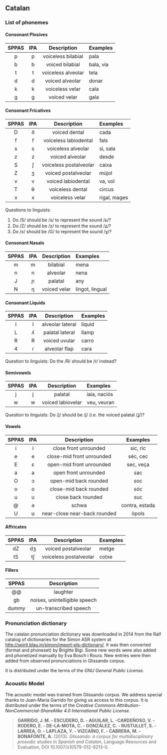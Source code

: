 ## Catalan

### List of phonemes

#### Consonant Plosives

| SPPAS |  IPA  | Description           | Examples  |
|:-----:|:-----:|:---------------------:|:----------|
|   p   |   p   | voiceless bilabial    | pala      |
|   b   |   b   | voiced bilabial       | bala, via |
|   t   |   t   | voiceless alveolar    | tela   |
|   d   |   d   | voiced alveolar       | donar  |
|   k   |   k   | voiceless velar       | cala   |
|   g   |   g   | voiced velar          | gala   |


#### Consonant Fricatives

| SPPAS |  IPA  | Description            | Examples    |
|:-----:|:-----:|:----------------------:|:------------|
|   D   |   ð   | voiced dental          | cada        |
|   f   |   f   | voiceless labiodental  | fals        |
|   s   |   s   | voiceless alveolar     | si, sala    |
|   z   |   z   | voiced alveolar        | desde       |
|   S   |   ʃ   | voiceless postalveolar | caixa       |
|   Z   |   ʒ   | voiced postalveolar    | mújol       |
|   v   |   v   | voiced labiodental     | va, vol     |
|   T   |   θ   | voiceless dental       | circus      |
|   x   |   x   | voiceless velar        | rigal, mages |

Questions to linguists:
 
1. Do /S/ should be /s\/ to represent the sound /ɕ/?
2. Do /Z/ should be /z\/ to represent the sound /ʑ/?
3. Do /x/ should be /G/ to represent the sound /ɣ/?


#### Consonant Nasals

| SPPAS |  IPA  | Description            | Examples         |
|:-----:|:-----:|:----------------------:|:-----------------|
|   m   |   m   | bilabial               | mena   |
|   n   |   n   | alveolar               | nena   |
|   J   |   ɲ   | palatal                | any    |
|   N   |   ŋ   | voiced velar           | lingot, lingual  |


#### Consonant Liquids

| SPPAS |  IPA  | Description            | Examples  |
|:-----:|:-----:|:----------------------:|:----------|
|   l   |   l   | alveolar lateral       | líquid |
|   L   |   ʎ   | palatal lateral        | llamp  |
|   R   |   R   | voiced uvular          | carro  |
|   4   |   ɾ   | alveolar flap          | cara   |

Question to linguists:
Do the /R/ should be /r/ instead?


#### Semivowels

| SPPAS |  IPA  | Description            | Examples      |
|:-----:|:-----:|:----------------------:|:--------------|
|   j   |   j   | palatal                | iaia, naciós  |
|   w   |   w   | voiced labiovelar      | veu, veuran   | 

Question to linguists:
Do /j/ should be /j\/ (i.e. the voiced palatal /ʝ/)?


#### Vowels

| SPPAS |  IPA  | Description               | Examples   |
|:-----:|:-----:|:-------------------------:|:----------:|
|   i   |   i   | close front unrounded     | sic, ric   |
|   e   |   e   | close-mid front unrounded | séc, cec   |
|   E   |   ɛ   | open-mid front unrounded  | sec, veça  |
|   a   |   a   | open front unrounded      | sac      |
|   O   |   ɔ   | open-mid back rounded     | soc      |
|   o   |   o   | close-mid back rounded    | sóc      |
|   u   |   u   | close back rounded        | suc      |
|   @   |   ə   | schwa                     | contra, estada    |
|   U   |   ʊ   | near-close near-back rounded | òpols |


#### Affricates

| SPPAS |  IPA  | Description               | Examples  |
|:-----:|:-----:|:-------------------------:|:----------|
|  dZ   |  dʒ   | voiced postalveolar       | metge | 
|  tS   |  tʃ   | voiceless postalveolar    | cotxe  |


#### Fillers

| SPPAS | Description               | 
|:-----:|:-------------------------:|
| @@    |  laughter                 |
| gb    |  noises,  unintelligible speech |
| dummy |  un-transcribed speech          |


### Pronunciation dictionary

The catalan pronunciation dictionary was downloaded in 2014 from the Ralf 
catalog of dictionaries for the Simon ASR system at
<http://spirit.blau.in/simon/import-pls-dictionary/>.
It was then converted (format and phoneset) by Brigitte Bigi.
Some new words were also added and phonetized manually by Eva Bosch i Roura.
New entries were then added from observed pronunciations in Glissando corpus.

It is distributed under the terms of the *GNU General Public License*.


### Acoustic Model

The acoustic model was trained from Glissando corpus. We address special
thanks to Juan-Maria Garrido for giving us access to this corpus.
It is distributed under the terms of the 
*Creative Commons Attribution-NonCommercial-ShareAlike 4.0 International Public License*.

>**GARRIDO, J. M. - ESCUDERO, D. - AGUILAR, L. -CARDEÑOSO, V. - RODERO, E. - DE-LA-MOTA, C. - GONZÁLEZ, C. - RUSTULLET, S. - LARREA, O. - LAPLAZA, Y. - VIZCAÍNO, F. - CABRERA, M. - BONAFONTE, A.** (2013).
>*Glissando: a corpus for multidisciplinary prosodic studies in Spanish and Catalan*,
>Language Resources and Evaluation, DOI 10.1007/s10579-012-9213-0.

